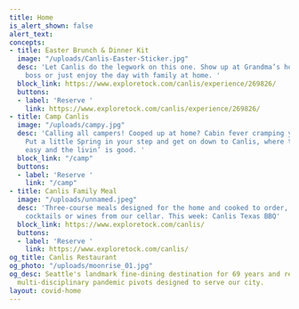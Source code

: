 ```yaml
---
title: Home
is_alert_shown: false
alert_text: 
concepts:
- title: Easter Brunch & Dinner Kit
  image: "/uploads/Canlis-Easter-Sticker.jpg"
  desc: 'Let Canlis do the legwork on this one. Show up at Grandma’s house like a
    boss or just enjoy the day with family at home. '
  block_link: https://www.exploretock.com/canlis/experience/269826/
  buttons:
  - label: 'Reserve '
    link: https://www.exploretock.com/canlis/experience/269826/
- title: Camp Canlis
  image: "/uploads/campy.jpg"
  desc: 'Calling all campers! Cooped up at home? Cabin fever cramping your style?
    Put a little Spring in your step and get on down to Canlis, where the eatin’ is
    easy and the livin’ is good. '
  block_link: "/camp"
  buttons:
  - label: 'Reserve '
    link: "/camp"
- title: Canlis Family Meal
  image: "/uploads/unnamed.jpeg"
  desc: 'Three-course meals designed for the home and cooked to order, with ready-made
    cocktails or wines from our cellar. This week: Canlis Texas BBQ'
  block_link: https://www.exploretock.com/canlis/
  buttons:
  - label: 'Reserve '
    link: https://www.exploretock.com/canlis/
og_title: Canlis Restaurant
og_photo: "/uploads/moonrise_01.jpg"
og_desc: Seattle's landmark fine-dining destination for 69 years and recent home to
  multi-disciplinary pandemic pivots designed to serve our city.
layout: covid-home
---
```


